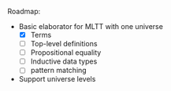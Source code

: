 Roadmap:

- Basic elaborator for MLTT with one universe
    -[x] Terms
    -[ ] Top-level definitions
    -[ ] Propositional equality
    -[ ] Inductive data types
    -[ ] pattern matching

- Support universe levels